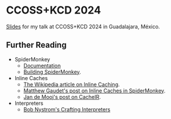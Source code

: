 CCOSS+KCD 2024
==============
[Slides](https://docs.google.com/presentation/d/1yldrkcg07ubgBka_7aCHW-5mc3ebV3F-Sl8UqhGs5Uo/edit#slide=id.g2682d49979b_0_50) for my talk at CCOSS+KCD 2024 in Guadalajara, México.

Further Reading
---------------
* SpiderMonkey
    * [Documentation](https://firefox-source-docs.mozilla.org/js/index.html)
    * [Building SpiderMonkey](https://firefox-source-docs.mozilla.org/js/build.html).
* Inline Caches
    * [The Wikipedia article on Inline Caching](https://en.wikipedia.org/wiki/Inline_caching).
    * [Matthew Gaudet's post on Inline Caches in SpiderMonkey](https://www.mgaudet.ca/technical/2018/6/5/an-inline-cache-isnt-just-a-cache).
    * [Jan de Mooj's post on CacheIR](https://jandemooij.nl/blog/cacheir/).
* Interpreters
    * [Bob Nystrom's Crafting Interpreters](https://craftinginterpreters.com/)
